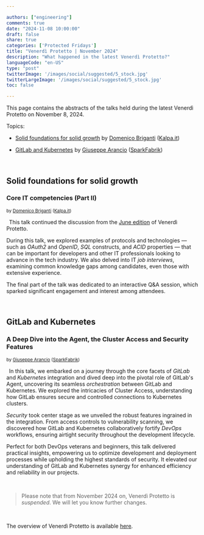 ```yaml
---

authors: ["engineering"]
comments: true
date: "2024-11-08 10:00:00"
draft: false
share: true
categories: ['Protected Fridays']
title: "Venerdì Protetto | November 2024"
description: "What happened in the latest Venerdì Protetto?"
languageCode: "en-US"
type: "post"
twitterImage: '/images/social/suggested/5_stock.jpg'
twitterLargeImage: '/images/social/suggested/5_stock.jpg'
toc: false

---
```


This page contains the abstracts of the talks held during the latest Venerdì Protetto on November 8, 2024. 

Topics:

- [Solid foundations for solid growth](#solid-foundations-for-solid-growth) by [Domenico Briganti](https://www.linkedin.com/in/dometec/?originalSubdomain=it) ([Kalpa.it](https://www.kalpa.it/about-us/))

- [GitLab and Kubernetes](#gitlab-and-kubernetes) by [Giuseppe Arancio](https://www.linkedin.com/in/giuseppe-arancio/) ([SparkFabrik](https://www.sparkfabrik.com/it/chi-siamo/))


<br>

## Solid foundations for solid growth

### Core IT competencies (Part II)

<sup>by [Domenico Briganti](https://www.linkedin.com/in/dometec/?originalSubdomain=it) ([Kalpa.it](https://www.kalpa.it/about-us/))<sup>

<a href= "/images/venerd%C3%AC_protetto/basi_solide.png?raw=true" target="_blank"> 
<img align="left" style="max-width:55%; margin-right: 0.5em; margin-top: 0.5em" src=/images/venerd%C3%AC_protetto/basi_solide.png?raw=true" alt="" title="" /> 
</a>

This talk continued the discussion from the [June edition](https://engineering.facile.it/blog/eng/v-protetto14-6-2024/) of Venerdì Protetto.

During this talk, we explored examples of protocols and technologies — such as *OAuth2* and *OpenID*, *SQL* constructs, and *ACID* properties — that can be important for developers and other IT professionals looking to advance in the tech industry. We also delved into IT *job interviews*, examining common knowledge gaps among candidates, even those with extensive experience.

The final part of the talk was dedicated to an interactive Q&A session, which sparked significant engagement and interest among attendees.

<br>

## GitLab and Kubernetes

### A Deep Dive into the Agent, the Cluster Access and Security Features

<sup>by [Giuseppe Arancio](https://www.linkedin.com/in/giuseppe-arancio/) ([SparkFabrik](https://www.sparkfabrik.com/it/chi-siamo/))<sup> 

<a href= "/images/venerd%C3%AC_protetto/gitlab_and_kubernetes.png?raw=true" target="_blank"> 
<img align="left" style="max-width:55%; margin-right: 0.5em; margin-top: 0.5em" src=/images/venerd%C3%AC_protetto/gitlab_and_kubernetes.png?raw=true" alt="" title="" /> 
</a>

In this talk, we embarked on a journey through the core facets of *GitLab* and *Kubernetes* integration and dived deep into the pivotal role of GitLab's Agent, uncovering its seamless *orchestration* between GitLab and Kubernetes. We explored the intricacies of Cluster Access, understanding how GitLab ensures secure and controlled connections to Kubernetes clusters. 

*Security* took center stage as we unveiled the robust features ingrained in the integration. From access controls to vulnerability scanning, we discovered how GitLab and Kubernetes collaboratively fortify *DevOps* workflows, ensuring airtight security throughout the development lifecycle. 

Perfect for both DevOps veterans and beginners, this talk delivered practical insights, empowering us to optimize development and deployment processes while upholding the highest standards of security. It elevated our understanding of GitLab and Kubernetes synergy for enhanced efficiency and reliability in our projects.

<br>


>Please note that from November 2024 on, Venerdì Protetto is *suspended*. We will let you know further changes.

<br>

The overview of Venerdì Protetto is available [here](https://engineering.facile.it/blog/eng/v-protetto/).


<script type="application/ld+json">
{ 
    "@context": "https://schema.org",
    "genre":["SEO","JSON-LD"],
    "@type": "BlogPosting",
    "headline": "Venerdì Protetto | November 2024",
    "keywords": ["Core IT competences", "SQL", "interview", "Oauth", "openid", "devops", "GitLab", "Kubernetes"],
    "wordcount": "244",
    "publisher": {
        "@type": "Organization",
        "name": "Facile.it Engineering",
        "url": "https://engineering.facile.it/",
        "logo": {
            "@type": "ImageObject",
            "url": "https://engineering.facile.it/images/logo_engineering.png",
            "width":"1057",
            "height":"244"
        }
    },
    "url": "https://engineering.facile.it/blog/eng/v-protetto9-6-2023/",
    "image": "https://engineering.facile.it/images/social/social-preview.png",
    "datePublished": "2024-11-29",
    "dateCreated": "2024-11-29",
    "dateModified": "2024-11-29",
    "inLanguage": "en-US",
    "isFamilyFriendly": "true",
    "description": "About the latest Venerdì Protetto held on November 8th",
    "author": {
        "@type": "Person",
        "name": "Ana",
        "url": "https://www.linkedin.com/in/ana-radujko"
    }
}
</script>
